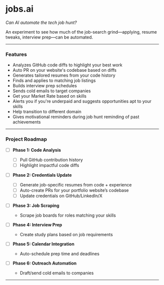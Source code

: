 # jobs.ai  

*Can AI automate the tech job hunt?*  

An experiment to see how much of the job-search grind—applying, resume tweaks, interview prep—can be automated.  

---

### Features  
- Analyzes GitHub code diffs to highlight your best work  
- Auto PR on your website's codebase based on diffs
- Generates tailored resumes from your code history  
- Finds and applies to matching job listings  
- Builds interview prep schedules  
- Sends cold emails to target companies  
- Get your Market Rate based on skills  
- Alerts you if you're underpaid and suggests opportunities apt to your skills  
- Help transition to different domain  
- Gives motivational reminders during job hunt reminding of past achievements  

---

### Project Roadmap  
- [ ] **Phase 1: Code Analysis**  
  - [ ] Pull GitHub contribution history  
  - [ ] Highlight impactful code diffs
      
- [ ] **Phase 2: Credentials Update**  
  - [ ] Generate job-specific resumes from code + experience
  - [ ] Auto-create PRs for your portfolio website’s codebase
  - [ ] Update credentials on GitHub/LinkedIn/X
        
- [ ] **Phase 3: Job Scraping**  
  - Scrape job boards for roles matching your skills
    
- [ ] **Phase 4: Interview Prep**  
  - Create study plans based on job requirements
    
- [ ] **Phase 5: Calendar Integration**  
  - Auto-schedule prep time and deadlines
    
- [ ] **Phase 6: Outreach Automation**  
  - Draft/send cold emails to companies  

---
